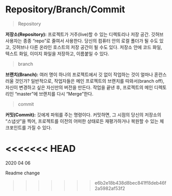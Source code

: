 # Repository/Branch/Commit


> Repository

**저장소(Repository):** 프로젝트가 거주(live)할 수 있는 디렉토리나 저장 공간. 깃허브 사용자는 종종 “repo”로 줄여서 사용한다. 당신의 컴퓨터 안의 로컬 폴더가 될 수도 있고, 깃허브나 다른 온라인 호스트의 저장 공간이 될 수도 있다. 저장소 안에 코드 화일, 텍스트 화일, 이미지 화일을 저장하고, 이름붙일 수 있다.



> branch

**브랜치(Branch):** 여러 명이 하나의 프로젝트에서 깃 없이 작업하는 것이 얼마나 혼란스러울 것인가? 일반적으로, 작업자들은 메인 프로젝트의 브랜치를 따와서(branch off), 자신이 변경하고 싶은 자신만의 버전을 만든다. 작업을 끝낸 후, 프로젝트의 메인 디렉토리인 “master”에 브랜치를 다시 “Merge”한다.



> commit

**커밋(Commit):** 깃에게 파워를 주는 명령이다. 커밋하면, 그 시점의 당신의 저장소의 “스냅샷”을 찍어, 프로젝트를 이전의 어떠한 상태로든 재평가하거나 복원할 수 있는 체크포인트를 가질 수 있다.


<<<<<<< HEAD
=======
2020 04 06

Readme change
>>>>>>> e6b2e18b438d8bec841ff8deb46f2a5982af53f2
